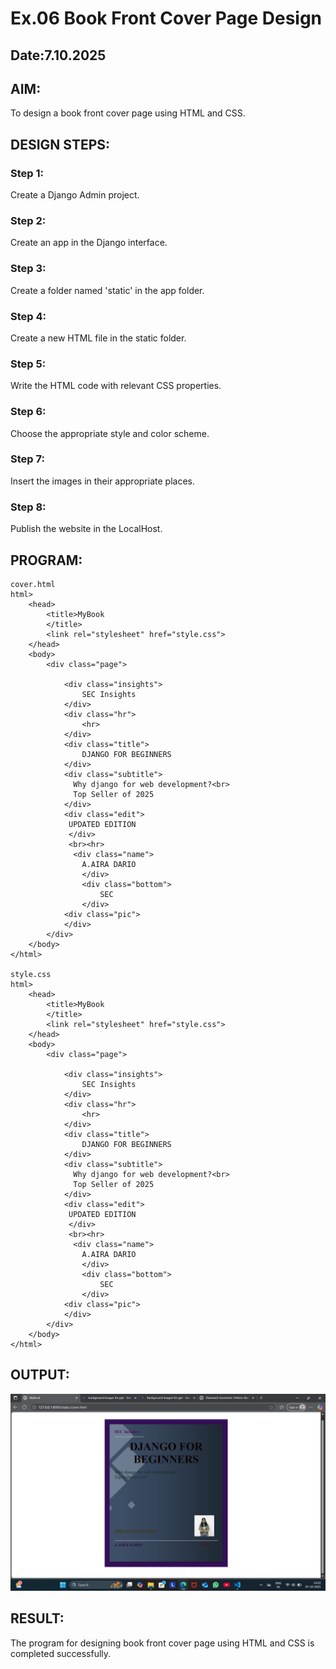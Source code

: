 # Ex.06 Book Front Cover Page Design
## Date:7.10.2025

## AIM:
To design a book front cover page using HTML and CSS.

## DESIGN STEPS:

### Step 1:
Create a Django Admin project.

### Step 2:
Create an app in the Django interface.

### Step 3:
Create a folder named 'static' in the app folder.

### Step 4:
Create a new HTML file in the static folder.

### Step 5:
Write the HTML code with relevant CSS properties.

### Step 6:
Choose the appropriate style and color scheme.

### Step 7:
Insert the images in their appropriate places.

### Step 8:
Publish the website in the LocalHost.

## PROGRAM:
```
cover.html
html>
    <head>
        <title>MyBook
        </title>
        <link rel="stylesheet" href="style.css">
    </head>
    <body>
        <div class="page">
            
            <div class="insights">
                SEC Insights
            </div>
            <div class="hr">
                <hr>
            </div>
            <div class="title">
                DJANGO FOR BEGINNERS
            </div>
            <div class="subtitle">
              Why django for web development?<br>
              Top Seller of 2025
            </div>
            <div class="edit">
             UPDATED EDITION
             </div>
             <br><hr>
              <div class="name">
                A.AIRA DARIO
                </div>
                <div class="bottom">
                    SEC
                </div>
            <div class="pic">
            </div> 
        </div>
    </body>
</html>

style.css
html>
    <head>
        <title>MyBook
        </title>
        <link rel="stylesheet" href="style.css">
    </head>
    <body>
        <div class="page">
            
            <div class="insights">
                SEC Insights
            </div>
            <div class="hr">
                <hr>
            </div>
            <div class="title">
                DJANGO FOR BEGINNERS
            </div>
            <div class="subtitle">
              Why django for web development?<br>
              Top Seller of 2025
            </div>
            <div class="edit">
             UPDATED EDITION
             </div>
             <br><hr>
              <div class="name">
                A.AIRA DARIO
                </div>
                <div class="bottom">
                    SEC
                </div>
            <div class="pic">
            </div> 
        </div>
    </body>
</html>
```

## OUTPUT:
![alt text](<Screenshot 2025-10-07 142214.png>)

## RESULT:
The program for designing book front cover page using HTML and CSS is completed successfully.
